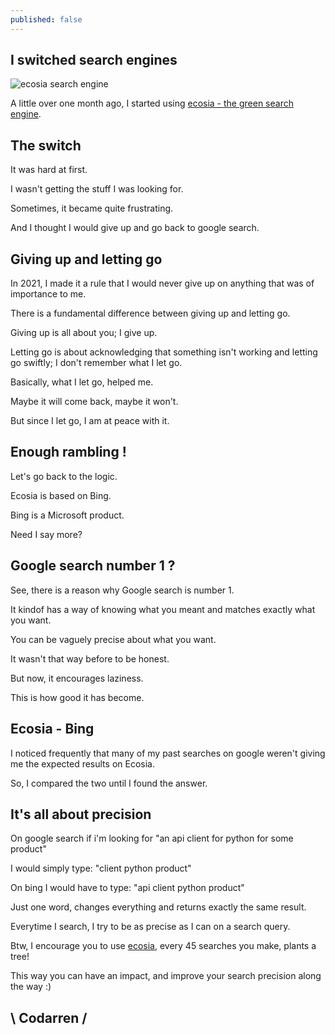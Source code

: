 ```yaml
---
published: false
---
```

## I switched search engines
![ecosia search engine](https://github.com/codarrenvelvindron/codarrenvelvindron.github.io/raw/master/images/ecosia_search.png)

A little over one month ago, I started using [ecosia - the green search engine](https://blog.codarren.com/Day17-Ecosia_a_green_search_engine/).

## The switch

It was hard at first.

I wasn't getting the stuff I was looking for.

Sometimes, it became quite frustrating.

And I thought I would give up and go back to google search.

## Giving up and letting go

In 2021, I made it a rule that I would never give up on anything that was of importance to me.

There is a fundamental difference between giving up and letting go.

Giving up is all about you; I give up.

Letting go is about acknowledging that something isn't working and letting go swiftly; I don't remember what I let go.

Basically, what I let go, helped me.

Maybe it will come back, maybe it won't.

But since I let go, I am at peace with it.

## Enough rambling !
Let's go back to the logic.

Ecosia is based on Bing.

Bing is a Microsoft product.

Need I say more?

## Google search number 1 ?
See, there is a reason why Google search is number 1.

It kindof has a way of knowing what you meant and matches exactly what you want.

You can be vaguely precise about what you want.

It wasn't that way before to be honest.

But now, it encourages laziness.

This is how good it has become.

## Ecosia - Bing
I noticed frequently that many of my past searches on google weren't giving me the expected results on Ecosia.

So, I compared the two until I found the answer.


## It's all about precision
On google search if i'm looking for "an api client for python for some product"

I would simply type: "client python product"

On bing I would have to type: "api client python product"

Just one word, changes everything and returns exactly the same result.

Everytime I search, I try to be as precise as I can on a search query.

Btw, I encourage you to use [ecosia](https://www.ecosia.org/), every 45 searches you make, plants a tree!

This way you can have an impact, and improve your search precision along the way :)

## \ Codarren /